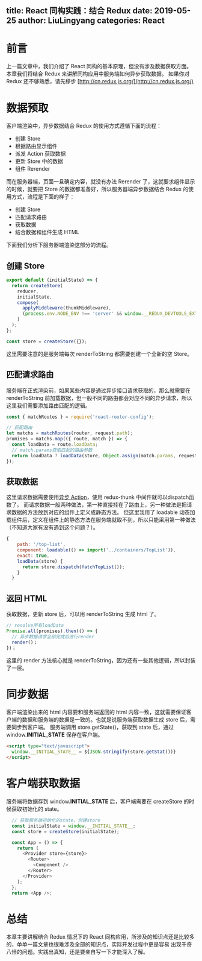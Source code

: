 title: React 同构实践：结合 Redux
date: 2019-05-25
author: LiuLingyang
categories: React
---

# 前言
上一篇文章中，我们介绍了 React 同构的基本原理，但没有涉及数据获取方面。本章我们将结合 Redux 来讲解同构应用中服务端如何异步获取数据。
如果你对 Redux 还不够熟悉，请先移步 [http://cn.redux.js.org/](http://cn.redux.js.org/)
# 数据预取
客户端渲染中，异步数据结合 Redux 的使用方式遵循下面的流程：
* 创建 Store
* 根据路由显示组件
* 派发 Action 获取数据
* 更新 Store 中的数据
* 组件 Rerender

而在服务器端，页面一旦确定内容，就没有办法 Rerender 了，这就要求组件显示的时候，就要把 Store 的数据都准备好，所以服务器端异步数据结合 Redux 的使用方式，流程是下面的样子：
* 创建 Store
* 匹配请求路由
* 获取数据
* 结合数据和组件生成 HTML

下面我们分析下服务器端渲染这部分的流程。
## 创建 Store
``` js
export default (initialState) => {
  return createStore(
    reducer,
    initialState,
    compose(
      applyMiddleware(thunkMiddleware),
      (process.env.NODE_ENV !== 'server' && window.__REDUX_DEVTOOLS_EXTENSION__ && window.__REDUX_DEVTOOLS_EXTENSION__()) || compose
    )
  );
};

const store = createStore({});
```
这里需要注意的是服务端每次 renderToString 都需要创建一个全新的空 Store。

## 匹配请求路由
服务端在正式渲染前，如果某些内容是通过异步接口请求获取的，那么就需要在 renderToString 前加载数据，但一般不同的路由都会对应不同的异步请求，所以这里我们需要添加路由匹配的逻辑。
``` js
const { matchRoutes } = require('react-router-config');

// 匹配路由
let matchs = matchRoutes(router, request.path);
promises = matchs.map(({ route, match }) => {
  const loadData = route.loadData;
  // match.params获取匹配的路由参数
  return loadData ? loadData(store, Object.assign(match.params, request.query)) : Promise.resolve(null);
});
```
## 获取数据
这里请求数据需要使用[异步 Action](https://link.juejin.im/?target=http%3A%2F%2Fwww.redux.org.cn%2Fdocs%2Fadvanced%2FAsyncActions.html)，使用 redux-thunk 中间件就可以dispatch函数了。
而请求数据一般两种做法，第一种直接挂在了路由上，另一种做法是把请求数据的方法放到对应的组件上定义成静态方法。
但这里我用了 loadable 动态加载组件后，定义在组件上的静态方法在服务端就取不到，所以只能采用第一种做法（不知道大家有没有遇到这个问题？）。
``` js
{
    path: '/top-list',
    component: loadable(() => import('../containers/TopList')),
    exact: true,
    loadData(store) {
      return store.dispatch(fatchTopList());
    }
  }
```
## 返回 HTML
获取数据，更新 store 后，可以用 renderToString 生成 html 了。
``` js
// resolve所有loadData
Promise.all(promises).then(() => {
  // 异步数据请求全部完成后进行render
  render()；
})；
```
这里的 render 方法核心就是 renderToString，因为还有一些其他逻辑，所以封装了一层。
# 同步数据
客户端渲染出来的 html 内容要和服务端返回的 html 内容一致，这就需要保证客户端的数据和服务端的数据是一致的。也就是说服务端获取数据生成 store 后，需要同步到客户端。
服务端调用 store.getState()，获取到 state 后，通过 window.__INITIAL_STATE__ 保存在客户端。
``` html
<script type="text/javascript">
  window.__INITIAL_STATE__ = ${JSON.stringify(store.getStat())}
</script>
```
# 客户端获取数据
服务端将数据存到 window.__INITIAL_STATE__ 后，客户端需要在 createStore 的时候获取初始化的 state。
``` js
  // 获取服务端初始化的state，创建store
  const initialState = window.__INITIAL_STATE__;
  const store = createStore(initialState);

  const App = () => {
    return (
      <Provider store={store}>
        <Router>
          <Component />
        </Router>
      </Provider>
    );
  };
  return <App />;
```
# 总结
本章主要讲解结合 Redux 情况下的 React 同构应用，所涉及的知识点还是比较多的，单单一篇文章也很难涉及全部的知识点，实际开发过程中更是容易
出现千奇八怪的问题。实践出真知，还是要亲自写一下才能深入了解。